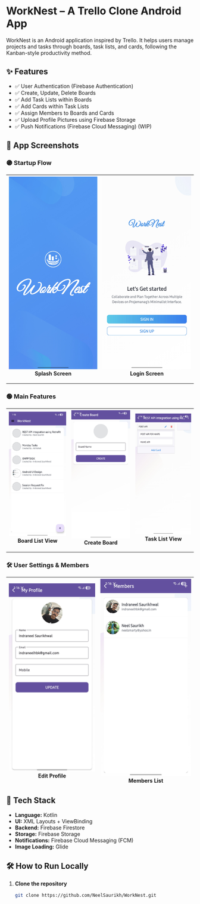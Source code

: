 # WorkNest – A Trello Clone Android App

WorkNest is an Android application inspired by Trello. It helps users manage projects and tasks through boards, task lists, and cards, following the Kanban-style productivity method.

## ✨ Features

- ✅ User Authentication (Firebase Authentication)  
- ✅ Create, Update, Delete Boards  
- ✅ Add Task Lists within Boards  
- ✅ Add Cards within Task Lists  
- ✅ Assign Members to Boards and Cards  
- ✅ Upload Profile Pictures using Firebase Storage  
- ✅ Push Notifications (Firebase Cloud Messaging) (WIP)

## 📱 App Screenshots

### 🟣 Startup Flow

| ![](worknestimages/Screenshot_20250717_112531_WorkNest.jpg)<br>**Splash Screen** | ![](worknestimages/Screenshot_20250717_112537_WorkNest.jpg)<br>**Login Screen** |
|:-:|:-:|

---

### 🟢 Main Features

| ![](worknestimages/Screenshot_20250715_131559_WorkNest.jpg)<br>**Board List View** | ![](worknestimages/Screenshot_20250715_131623_WorkNest.jpg)<br>**Create Board** | ![](worknestimages/Screenshot_20250715_131617_WorkNest.jpg)<br>**Task List View** |
|:-:|:-:|:-:|

---

### 🛠️ User Settings & Members

| ![](worknestimages/Screenshot_20250715_131610_WorkNest.jpg)<br>**Edit Profile** | ![](worknestimages/Screenshot_20250715_131645_WorkNest.jpg)<br>**Members List** |
|:-:|:-:|


## 🚀 Tech Stack

- **Language:** Kotlin  
- **UI:** XML Layouts + ViewBinding  
- **Backend:** Firebase Firestore  
- **Storage:** Firebase Storage  
- **Notifications:** Firebase Cloud Messaging (FCM)  
- **Image Loading:** Glide  

## 🛠️ How to Run Locally

1. **Clone the repository**  
   ```bash
   git clone https://github.com/NeelSaurikh/WorkNest.git
